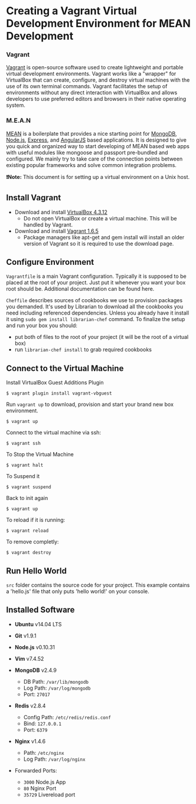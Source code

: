 # Creating a Vagrant Virtual Development Environment for MEAN Development

### Vagrant
[Vagrant](http://docs.vagrantup.com/v2/why-vagrant/index.html) is open-source software used to create lightweight and portable virtual development environments. Vagrant works like a "wrapper" for VirtualBox that can create, configure, and destroy virtual machines with the use of its own terminal commands. Vagrant facilitates the setup of environments without any direct interaction with VirtualBox and allows developers to use preferred editors and browsers in their native operating system.
### M.E.A.N
[MEAN](http://mean.io) is a boilerplate that provides a nice starting point for [MongoDB](http://www.mongodb.org/), [Node.js](http://www.nodejs.org/), [Express](http://expressjs.com/), and [AngularJS](http://angularjs.org/) based applications. It is designed to give you quick and organized way to start developing of MEAN based web apps with useful modules like mongoose and passport pre-bundled and configured. We mainly try to take care of the connection points between existing popular frameworks and solve common integration problems.  

**:exclamation:Note:** This document is for setting up a virtual environment on a Unix host.

## Install Vagrant
* Download and install [VirtualBox 4.3.12](https://www.virtualbox.org/wiki/downloads)
     * Do not open VirtualBox or create a virtual machine. This will be
       handled by Vagrant.
* Download and install [Vagrant 1.6.5](http://www.vagrantup.com/downloads.html)
     * Package managers like apt-get and gem install will install an
       older version of Vagrant so it is required to use the download page.

## Configure Environment

`Vagrantfile` is a main Vagrant configuration. Typically it is supposed
to be placed at the root of your project. Just put it whenever you want
your box root should be. Additional documentation can be found here.

`Cheffile` describes sources of cookbooks we use to provision packages you demanded.
It's used by Librarian to download all the cookbooks you need including
referenced dependencies. Unless you already have it install it using
`sudo gem install librarian-chef` command.
To finalize the setup and run your box you should:
- put both of files to the root of your project (it will be the root of a virtual box)
- run `librarian-chef install` to grab required cookbooks

## Connect to the Virtual Machine
Install VirtualBox Guest Additions Plugin
```
$ vagrant plugin install vagrant-vbguest
```
Run `vagrant up` to download, provision and start your brand new box environment.
```
$ vagrant up
```
Connect to the virtual machine via ssh:
```
$ vagrant ssh
```

To Stop the Virtual Machine
```
$ vagrant halt
```
To Suspend it
```
$ vagrant suspend
```
Back to init again
```
$ vagrant up
```
To reload if it is running:
```
$ vagrant reload
```
To remove completly:
```
$ vagrant destroy
```
## Run Hello World
`src` folder contains the source code for your project. This example contains
a 'hello.js' file that only puts 'hello world!' on your console.

## Installed Software
 - **Ubuntu** v14.04 LTS
 - **Git** v1.9.1
 - **Node.js** v0.10.31
 - **Vim** v7.4.52
 - **MongoDB** v2.4.9
    - DB Path: `/var/lib/mongodb`
    - Log Path: `/var/log/mongodb`
    - Port: `27017`
 - **Redis** v2.8.4
    - Config Path: `/etc/redis/redis.conf`
    - Bind: `127.0.0.1`
    - Port: `6379`
 - **Nginx** v1.4.6
    - Path: `/etc/nginx`
    - Log Path: `/var/log/nginx`

- Forwarded Ports:
    - `3000` Node.js App
    - `80` Nginx Port
    - `35729` Livereload port

